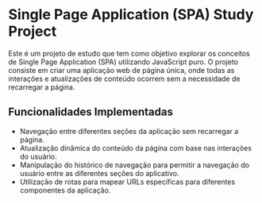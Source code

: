 
# Single Page Application (SPA) Study Project

Este é um projeto de estudo que tem como objetivo explorar os conceitos de Single Page Application (SPA) utilizando JavaScript puro. O projeto consiste em criar uma aplicação web de página única, onde todas as interações e atualizações de conteúdo ocorrem sem a necessidade de recarregar a página.

## Funcionalidades Implementadas
- Navegação entre diferentes seções da aplicação sem recarregar a página.
- Atualização dinâmica do conteúdo da página com base nas interações do usuário.
- Manipulação do histórico de navegação para permitir a navegação do usuário entre as diferentes seções do aplicativo.
- Utilização de rotas para mapear URLs específicas para diferentes componentes da aplicação.
